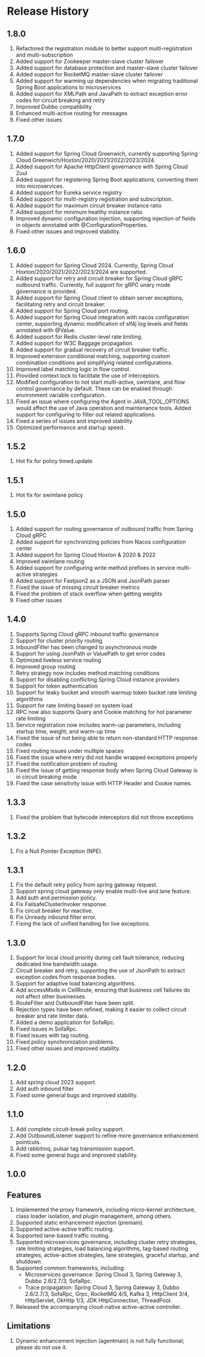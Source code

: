 # Release History

## 1.8.0
1. Refactored the registration module to better support multi-registration and multi-subscription
2. Added support for Zookeeper master-slave cluster failover
3. Added support for database protection and master-slave cluster failover
4. Added support for RocketMQ master-slave cluster failover
5. Added support for warming up dependencies when migrating traditional Spring Boot applications to microservices
6. Added support for XMLPath and JavaPath to extract exception error codes for circuit breaking and retry
7. Improved Dubbo compatibility
8. Enhanced multi-active routing for messages
9. Fixed other issues

## 1.7.0

1. Added support for Spring Cloud Greenwich, currently supporting Spring Cloud Greenwich/Hoxton/2020/2021/2022/2023/2024.
2. Added support for Apache HttpClient governance with Spring Cloud Zuul
3. Added support for registering Spring Boot applications, converting them into microservices.
4. Added support for Eureka service registry
5. Added support for multi-registry registration and subscription.
6. Added support for maximum circuit breaker instance ratio
7. Added support for minimum healthy instance ratio
8. Improved dynamic configuration injection, supporting injection of fields in objects annotated with @ConfigurationProperties.
9. Fixed other issues and improved stability.

## 1.6.0

1. Added support for Spring Cloud 2024. Currently, Spring Cloud Hoxton/2020/2021/2022/2023/2024 are supported.
2. Added support for retry and circuit breaker for Spring Cloud gRPC outbound traffic. Currently, full support for gRPC unary mode governance is provided.
3. Added support for Spring Cloud client to obtain server exceptions, facilitating retry and circuit breaker.
4. Added support for Spring Cloud port routing.
5. Added support for Spring Cloud integration with nacos configuration center, supporting dynamic modification of slf4j log levels and fields annotated with @Value.
6. Added support for Redis cluster-level rate limiting.
7. Added support for W3C Baggage propagation.
8. Added support for gradual recovery of circuit breaker traffic. 
9. Improved extension conditional matching, supporting custom combination conditions and simplifying related configurations. 
10. Improved label matching logic in flow control. 
11. Provided context lock to facilitate the use of interceptors. 
12. Modified configuration to not start multi-active, swimlane, and flow control governance by default. These can be enabled through environment variable configuration. 
13. Fixed an issue where configuring the Agent in JAVA_TOOL_OPTIONS would affect the use of Java operation and maintenance tools. Added support for configuring to filter out related applications. 
14. Fixed a series of issues and improved stability. 
15. Optimized performance and startup speed.

## 1.5.2

1. Hot fix for policy timed update

## 1.5.1

1. Hot fix for swimlane policy

## 1.5.0

1. Added support for routing governance of outbound traffic from Spring Cloud gRPC
2. Added support for synchronizing policies from Nacos configuration center
3. Added support for Spring Cloud Hoxton & 2020 & 2022
4. Improved swimlane routing
5. Added support for configuring write method prefixes in service multi-active strategies
6. Added support for Fastjson2 as a JSON and JsonPath parser
7. Fixed the issue of missing circuit breaker metrics
8. Fixed the problem of stack overflow when getting weights
9. Fixed other issues

## 1.4.0

1. Supports Spring Cloud gRPC inbound traffic governance
2. Support for cluster priority routing
3. InboundFilter has been changed to asynchronous mode
4. Support for using JsonPath or ValuePath to get error codes
5. Optimized liveless service routing
6. Improved group routing
7. Retry strategy now includes method matching conditions
8. Support for disabling conflicting Spring Cloud instance providers
9. Support for token authentication
10. Support for leaky bucket and smooth warmup token bucket rate limiting algorithms
11. Support for rate limiting based on system load
12. RPC now also supports Query and Cookie matching for hot parameter rate limiting
13. Service registration now includes warm-up parameters, including startup time, weight, and warm-up time 
14. Fixed the issue of not being able to return non-standard HTTP response codes 
15. Fixed routing issues under multiple spaces 
16. Fixed the issue where retry did not handle wrapped exceptions properly 
17. Fixed the notification problem of routing 
18. Fixed the issue of getting response body when Spring Cloud Gateway is in circuit breaking mode 
19. Fixed the case sensitivity issue with HTTP Header and Cookie names.

## 1.3.3

1. Fixed the problem that bytecode interceptors did not throw exceptions 

## 1.3.2

1. Fix a Null Pointer Exception (NPE).

## 1.3.1
1. Fix the default retry policy from spring gateway request.
2. Support spring cloud gateway only enable multi-live and lane feature.
3. Add auth and permission policy.
4. Fix FailsafeClusterInvoker response.
5. Fix circuit breaker for reactive.
6. Fix Unready inbound filter error.
7. Fixing the lack of unified handling for live exceptions.

## 1.3.0
1. Support for local cloud priority during cell fault tolerance, reducing dedicated line bandwidth usage.
2. Circuit breaker and retry, supporting the use of JsonPath to extract exception codes from response bodies.
3. Support for adaptive load balancing algorithms.
4. Add accessMode in CellRoute, ensuring that business cell failures do not affect other businesses.
5. RouteFilter and OutboundFilter have been split.
6. Rejection types have been refined, making it easier to collect circuit breaker and rate limiter data.
7. Added a demo application for SofaRpc.
8. Fixed issues in SofaRpc.
9. Fixed issues with tag routing.
10. Fixed policy synchronization problems.
11. Fixed other issues and improved stability.

## 1.2.0

1. Add spring cloud 2023 support.
2. Add auth inbound filter
3. Fixed some general bugs and improved stability.

## 1.1.0

1. Add complete circuit-break policy support.
2. Add OutboundListener support to refine more governance enhancement pointcuts.
3. Add rabbitmq, pulsar tag transmission support.
4. Fixed some general bugs and improved stability.

## 1.0.0

## Features
1. Implemented the proxy framework, including micro-kernel architecture, class loader isolation, and plugin management, among others.
2. Supported static enhancement injection (premain).
3. Supported active-active traffic routing.
4. Supported lane-based traffic routing.
5. Supported microservices governance, including cluster retry strategies, rate limiting strategies, load balancing algorithms, tag-based routing strategies, active-active strategies, lane strategies, graceful startup, and shutdown.
6. Supported common frameworks, including:
   - Microservices governance: Spring Cloud 3, Spring Gateway 3, Dubbo 2.6/2.7/3, SofaRpc.
   - Trace propagation: Spring Cloud 3, Spring Gateway 3, Dubbo 2.6/2.7/3, SofaRpc, Grpc, RocketMQ 4/5, Kafka 3, HttpClient 3/4, HttpServlet, OkHttp 1/3, JDK HttpConnection, ThreadPool.
7. Released the accompanying cloud-native active-active controller.

## Limitations
1. Dynamic enhancement injection (agentmain) is not fully functional; please do not use it.
